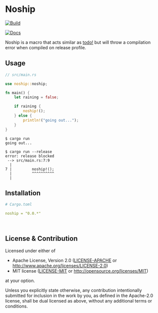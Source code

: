 # Noship

[![Build](https://github.com/kafji/noship/workflows/Build/badge.svg)](https://github.com/kafji/noship/actions?query=workflow%3ABuild)

[![Docs](https://docs.rs/noship/badge.svg)](https://docs.rs/noship)

Noship is a macro that acts similar as [todo!](https://doc.rust-lang.org/std/macro.todo.html) but will throw a compilation error when compiled on release profile.

## Usage

```rust
// src/main.rs

use noship::noship;

fn main() {
    let raining = false;

    if raining {
        noship!();
    } else {
        println!("going out...");
    }
}

```
```
$ cargo run
going out...
```
```
$ cargo run --release
error: release blocked
 --> src/main.rs:7:9
  |
7 |         noship!();
  |         ^^^^^^^^^^
  |
```

## Installation

```yml
# Cargo.toml

noship = "0.0.*"
```

<br>

## License & Contribution

Licensed under either of

 * Apache License, Version 2.0
   ([LICENSE-APACHE](LICENSE-APACHE) or http://www.apache.org/licenses/LICENSE-2.0)
 * MIT license
   ([LICENSE-MIT](LICENSE-MIT) or http://opensource.org/licenses/MIT)

at your option.

Unless you explicitly state otherwise, any contribution intentionally submitted
for inclusion in the work by you, as defined in the Apache-2.0 license, shall be
dual licensed as above, without any additional terms or conditions.
